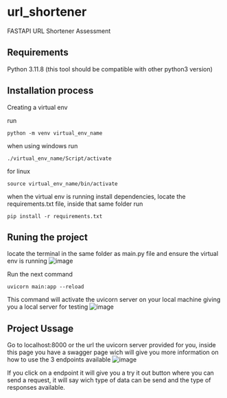 # url_shortener
FASTAPI URL Shortener Assessment

## Requirements
Python 3.11.8 (this tool should be compatible with other python3 version)

## Installation process
Creating a virtual env

run 
```
python -m venv virtual_env_name
```
when using windows run
```
./virtual_env_name/Script/activate
```
for linux
```
source virtual_env_name/bin/activate
```
when the virtual env is running install dependencies, 
locate the requirements.txt file, inside that same folder run 
```
pip install -r requirements.txt
```
## Runing the project
locate the terminal in the same folder as main.py file and ensure the virtual env is running
![image](https://github.com/23justo/url_shortener/assets/14941128/8f2945aa-51a6-4d59-bb35-bb9aec7ba768)

Run the next command
```
uvicorn main:app --reload
```
This command will activate the uvicorn server on your local machine giving you a local server for testing
![image](https://github.com/23justo/url_shortener/assets/14941128/c5aee2d2-ef88-45ba-9359-e060089c64d0)

## Project Ussage 
Go to localhost:8000 or the url the uvicorn server provided for you, inside this page you have a swagger page wich will give you more information on how to use the 3 endpoints available
![image](https://github.com/23justo/url_shortener/assets/14941128/c701d518-b61e-4468-b8a0-5f544b1fdbd5)

If you click on a endpoint it will give you a try it out button where you can send a request, it will say wich type of data can be send and the type of responses available.

